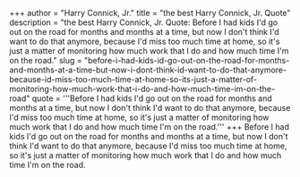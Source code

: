 +++
author = "Harry Connick, Jr."
title = "the best Harry Connick, Jr. Quote"
description = "the best Harry Connick, Jr. Quote: Before I had kids I'd go out on the road for months and months at a time, but now I don't think I'd want to do that anymore, because I'd miss too much time at home, so it's just a matter of monitoring how much work that I do and how much time I'm on the road."
slug = "before-i-had-kids-id-go-out-on-the-road-for-months-and-months-at-a-time-but-now-i-dont-think-id-want-to-do-that-anymore-because-id-miss-too-much-time-at-home-so-its-just-a-matter-of-monitoring-how-much-work-that-i-do-and-how-much-time-im-on-the-road"
quote = '''Before I had kids I'd go out on the road for months and months at a time, but now I don't think I'd want to do that anymore, because I'd miss too much time at home, so it's just a matter of monitoring how much work that I do and how much time I'm on the road.'''
+++
Before I had kids I'd go out on the road for months and months at a time, but now I don't think I'd want to do that anymore, because I'd miss too much time at home, so it's just a matter of monitoring how much work that I do and how much time I'm on the road.
